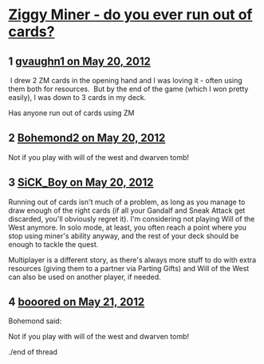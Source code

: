 # [Ziggy Miner - do you ever run out of cards?](https://community.fantasyflightgames.com/topic/64839-ziggy-miner-do-you-ever-run-out-of-cards/)

## 1 [gvaughn1 on May 20, 2012](https://community.fantasyflightgames.com/topic/64839-ziggy-miner-do-you-ever-run-out-of-cards/?do=findComment&comment=633462)

 I drew 2 ZM cards in the opening hand and I was loving it - often using them both for resources.  But by the end of the game (which I won pretty easily), I was down to 3 cards in my deck.

Has anyone run out of cards using ZM

## 2 [Bohemond2 on May 20, 2012](https://community.fantasyflightgames.com/topic/64839-ziggy-miner-do-you-ever-run-out-of-cards/?do=findComment&comment=633468)

Not if you play with will of the west and dwarven tomb!

## 3 [SiCK_Boy on May 20, 2012](https://community.fantasyflightgames.com/topic/64839-ziggy-miner-do-you-ever-run-out-of-cards/?do=findComment&comment=633628)

Running out of cards isn't much of a problem, as long as you manage to draw enough of the right cards (if all your Gandalf and Sneak Attack get discarded, you'll obviously regret it). I'm considering not playing Will of the West anymore. In solo mode, at least, you often reach a point where you stop using miner's ability anyway, and the rest of your deck should be enough to tackle the quest.

Multiplayer is a different story, as there's always more stuff to do with extra resources (giving them to a partner via Parting Gifts) and Will of the West can also be used on another player, if needed.

## 4 [booored on May 21, 2012](https://community.fantasyflightgames.com/topic/64839-ziggy-miner-do-you-ever-run-out-of-cards/?do=findComment&comment=633740)

Bohemond said:

Not if you play with will of the west and dwarven tomb!



./end of thread

